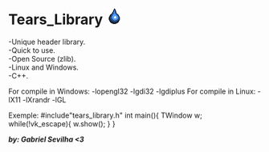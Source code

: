 # Tears_Library ![alt_text](/TearsLibraryIcon.png)

-Unique header library.<br/>
-Quick to use.<br/>
-Open Source (zlib).<br/>
-Linux and Windows.<br/>
-C++.<br/>

For compile in Windows: -lopengl32 -lgdi32 -lgdiplus
For compile in Linux: -lX11 -lXrandr -lGL

Exemple:
#include"tears_library.h"
int main(){
    TWindow w;
    while(!vk_escape){
        w.show();
    }
}

***by: Gabriel Sevilha <3***

